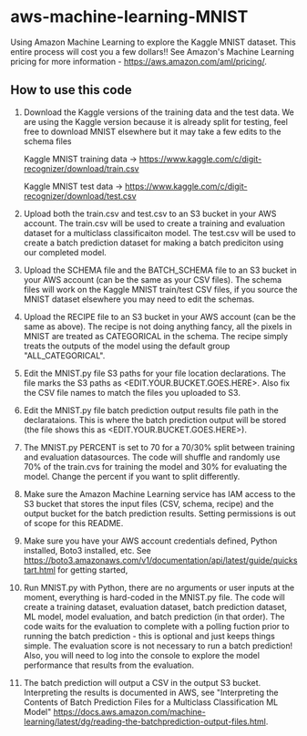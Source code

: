 # aws-machine-learning-MNIST

Using Amazon Machine Learning to explore the Kaggle MNIST dataset.  This entire process will cost you a few dollars!!  See Amazon's Machine Learning pricing for more information - https://aws.amazon.com/aml/pricing/.

## How to use this code

1) Download the Kaggle versions of the training data and the test data.  We are using the Kaggle version because it is already split for testing, feel free to download MNIST elsewhere but it may take a few edits to the schema files

    Kaggle MNIST training data -> https://www.kaggle.com/c/digit-recognizer/download/train.csv
    
    Kaggle MNIST test data -> https://www.kaggle.com/c/digit-recognizer/download/test.csv
  
2) Upload both the train.csv and test.csv to an S3 bucket in your AWS account.  The train.csv will be used to create a training and evaluation dataset for a multiclass classificaiton model.  The test.csv will be used to create a batch prediction dataset for making a batch prediciton using our completed model.

3) Upload the SCHEMA file and the BATCH_SCHEMA file to an S3 bucket in your AWS account (can be the same as your CSV files).  The schema files will work on the Kaggle MNIST train/test CSV files, if you source the MNIST dataset elsewhere you may need to edit the schemas.  

4) Upload the RECIPE file to an S3 bucket in your AWS account (can be the same as above).  The recipe is not doing anything fancy, all the pixels in MNIST are treated as CATEGORICAL in the schema.  The recipe simply treats the outputs of the model using the default group "ALL_CATEGORICAL".  

5) Edit the MNIST.py file S3 paths for your file location declarations.  The file marks the S3 paths as <EDIT.YOUR.BUCKET.GOES.HERE>.  Also fix the CSV file names to match the files you uploaded to S3.  

6) Edit the MNIST.py file batch prediction output results file path in the declarataions.  This is where the batch prediction output will be stored (the file shows this as <EDIT.YOUR.BUCKET.GOES.HERE>).  

7) The MNIST.py PERCENT is set to 70 for a 70/30% split between training and evaluation datasources.  The code will shuffle and randomly use 70% of the train.cvs for training the model and 30% for evaluating the model.  Change the percent if you want to split differently.  

8) Make sure the Amazon Machine Learning service has IAM access to the S3 bucket that stores the input files (CSV, schema, recipe) and the output bucket for the batch prediction results.  Setting permissions is out of scope for this README.

9) Make sure you have your AWS account credentials defined, Python installed, Boto3 installed, etc.  See https://boto3.amazonaws.com/v1/documentation/api/latest/guide/quickstart.html for getting started, 

10) Run MNIST.py with Python, there are no arguments or user inputs at the moment, everything is hard-coded in the MNIST.py file.  The code will create a training dataset, evaluation dataset, batch prediction dataset, ML model, model evaluation, and batch prediction (in that order).  The code waits for the evaluation to complete with a polling fuction prior to running the batch prediction - this is optional and just keeps things simple.  The evaluation score is not necessary to run a batch prediction!  Also, you will need to log into the console to explore the model performance that results from the evaluation.

11) The batch prediction will output a CSV in the output S3 bucket.  Interpreting the results is documented in AWS, see "Interpreting the Contents of Batch Prediction Files for a Multiclass Classification ML Model"  https://docs.aws.amazon.com/machine-learning/latest/dg/reading-the-batchprediction-output-files.html.  
